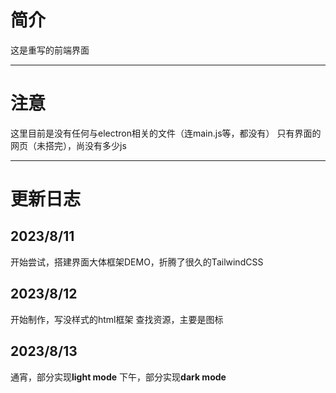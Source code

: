 # 简介
这是重写的前端界面

___


# 注意
这里目前是没有任何与electron相关的文件（连main.js等，都没有）
只有界面的网页（未搭完），尚没有多少js

___

# 更新日志

## 2023/8/11
开始尝试，搭建界面大体框架DEMO，折腾了很久的TailwindCSS

## 2023/8/12
开始制作，写没样式的html框架
查找资源，主要是图标

## 2023/8/13
通宵，部分实现**light mode**
下午，部分实现**dark mode**
